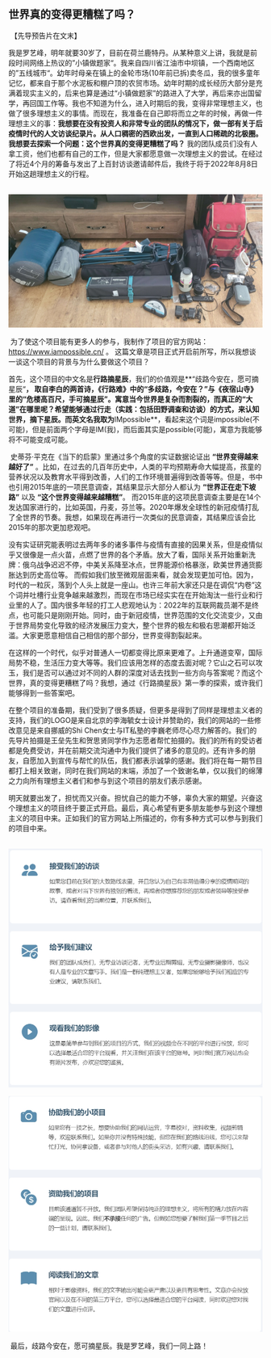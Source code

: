 ## 世界真的变得更糟糕了吗？

​	【先导预告片在文末】	

​	我是罗艺峰，明年就要30岁了，目前在荷兰鹿特丹。从某种意义上讲，我就是前段时间网络上热议的”小镇做题家“。我来自四川省江油市中坝镇，一个西南地区的”五线城市“。幼年时母亲在镇上的金轮市场(10年前已拆)卖冬瓜，我的很多童年记忆，都来自于那个水泥板和棚户顶的农贸市场。幼年时期的成长经历大部分是充满着现实主义的，后来也算是通过“小镇做题家”的路进入了大学，再后来亦出国留学，再回国工作等。我也不知道为什么，进入时期后的我，变得非常理想主义，也做了很多理想主义的事情。而现在，我准备在自己即将而立之年的时候，再做一件理想主义的事：**我想要在没有投资人和非常专业的团队的情况下，做一部有关于后疫情时代的人文访谈纪录片。从人口稠密的西欧出发，一直到人口稀疏的北极圈。我想要去探索一个问题：这个世界真的变得更糟糕了吗？** 我的团队成员们没有人拿工资，他们也都有自己的工作，但是大家都愿意做一次理想主义的尝试。在经过了将近4个月的筹备与发出了上百封访谈邀请邮件后，我终于将于2022年8月8日开始这趟理想主义的行程。

​	![行前设备](Figures/行前设备.jpg)

​		为了使这个项目能有更多人的参与，我制作了项目的官方网站： https://www.iampossible.cn/ 。 这篇文章是项目正式开启前所写，所以我想谈一谈这个项目的背景与为什么要做这个项目？

​		首先，这个项目的中文名是**行路摘星辰**，我们的价值观是**“歧路今安在，愿可摘星辰“**， 取自李白的两首诗，《行路难》中的“多歧路，今安在？”与《夜宿山寺》里的“危楼高百尺，手可摘星辰”。寓意当今世界是复杂而割裂的，而真正的“大道”在哪里呢？希望能够通过行走（实践：包括田野调查和访谈）的方式，来认知世界，摘下星辰。而英文名我取为**IMpossible**，看起来这个词是impossible(不可能)，但是前面两个字母是IM(我)，而后面其实是possible(可能)，寓意为我能够将不可能变成可能。

​		史蒂芬·平克在《当下的启蒙》里通过多个角度的实证数据论证出 **“世界变得越来越好了”** 。比如，在过去的几百年历史中，人类的平均预期寿命大幅提高，孩童的营养状况以及教育水平得到改善，人们的工作环境普遍得到改善等等。但是，书中也引用2015年底的一项民意调查，其结果显示大部分人都认为 **“世界正在走下坡路”** 以及 **“这个世界变得越来越糟糕”**。 而2015年底的这项民意调查主要是在14个发达国家进行的，比如英国，丹麦，芬兰等。2020年爆发全球性的新冠疫情打乱了全世界的节奏。我想，如果现在再进行一次类似的民意调查，其结果应该会比2015年的那次更加悲观吧。

​		没有实证研究能表明过去两年多的诸多事件与疫情有直接的因果关系，但是疫情似乎又很像是一点火苗，点燃了世界的各个矛盾。放大了看，国际关系开始重新洗牌：俄乌战争迟迟不停，中美关系降至冰点，世界能源价格暴涨，欧美世界通货膨胀达到历史高位等。 而假如我们放至微观层面来看，就会发现更加可怕。因为，时代的一粒灰，落到个人头上就是一座山。也许三年前大家还只是在调侃“内卷”这个词并吐槽行业竞争越来越激烈，而现在市场已经实实在在开始淘汰一些行业和行业里的人了。国内很多年轻的打工人悲观地认为：2022年的互联网裁员潮不是终点，也可能只是刚刚开始。同时，由于新冠疫情，世界范围的文化交流变少，又由于世界局势变化导致的经济发展压力变大，整个世界的极左和极右思潮都开始泛滥。大家更愿意相信自己相信的那个部分，世界变得割裂起来。

​		在这样的一个时代，似乎对普通人一切都变得比原来更难了。上升通道变窄，国际局势不稳，生活压力变大等等。我们应该用怎样的态度去面对呢？它山之石可以攻玉，我们是否可以通过对不同的人群的深度对话去找到一些方向与答案呢？而这个世界，真的变得更糟糕了吗？我想，通过《行路摘星辰》第一季的探索，或许我们能够得到一些答案吧。 

​		在整个项目的准备期，我们受到了很多质疑，但更多是得到了同样是理想主义者的支持，我们的LOGO是来自北京的李海毓女士设计并赞助的，我们的网站的一些修改意见是来自挪威的Shi Chen女士与IT私塾的李巍老师尽心尽力解答的。我们的先导片拍摄是王垒先生和贺思贤同学作为志愿者帮忙拍摄的。我们的所有的受访者都是免费受访，并在前期交流沟通中为我们提供了诸多的意见的。还有许多的朋友，自愿加入到宣传与帮忙的队伍，我们都表示诚挚的感谢。我们将在每一期节目都打上相关致谢，同时在我们网站的末端，添加了一个致谢名单，仅以我们的绵薄之力向所有理想主义者们和参与到这个项目的朋友们表示感谢。 

​		明天就要出发了，担忧而又兴奋。担忧自己的能力不够，辜负大家的期望。兴奋这个理想主义的项目终于要正式开启。最后，真心希望有更多朋友能参与到这个理想主义的项目中来。正如我们的官方网站上所描述的，你有多种方式可以参与到我们的项目中来。 

​		![参与1](Figures/参与1.jpg)

![参与2](Figures/参与2.jpg)		



​		最后，歧路今安在，愿可摘星辰。我是罗艺峰，我们一同上路！



​		

